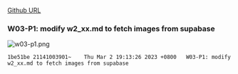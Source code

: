 [Github URL](https://github.com/211410039/1112-1N-js-demo-id/tree/main/demo/md/w02_39)

### W03-P1: modify w2_xx.md to fetch images from supabase

![w03-p1.png](https://qmfqlvkbasosvmqhicrw.supabase.co/storage/v1/object/public/demo-39/md_img/w03-p1.png?t=2023-03-02T11%3A11%3A32.970Z)

```
1be51be 21141003901~    Thu Mar 2 19:13:26 2023 +0800   W03-P1: modify w2_xx.md to fetch images from supabase
```
